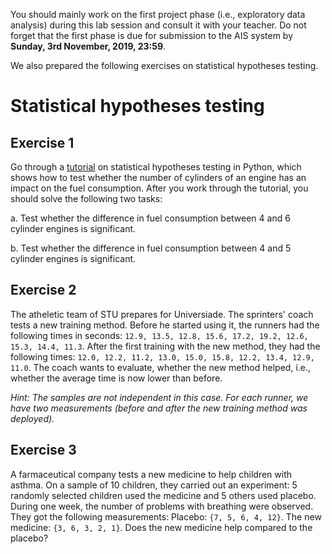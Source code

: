 You should mainly work on the first project phase (i.e., exploratory data analysis) during this lab session and consult it with your teacher. Do not forget that the first phase is due for submission to the AIS system by **Sunday, 3rd November, 2019, 23:59**.

We also prepared the following exercises on statistical hypotheses testing.

# Statistical hypotheses testing

## Exercise 1

Go through a [tutorial](05-1_tutorial-cars.ipynb) on statistical hypotheses testing in Python, which shows how to test whether the number of cylinders of an engine has an impact on the fuel consumption. After you work through the tutorial, you should solve the following two tasks:

a. Test whether the difference in fuel consumption between 4 and 6 cylinder engines is significant.

b. Test whether the difference in fuel consumption between 4 and 5 cylinder engines is significant.

## Exercise 2

The atheletic team of STU prepares for Universiade. The sprinters' coach tests a new training method. Before he started using it, the runners had the following times in seconds: `12.9, 13.5, 12.8, 15.6, 17.2, 19.2, 12.6, 15.3, 14.4, 11.3`. After the first training with the new method, they had the following times: `12.0, 12.2, 11.2, 13.0, 15.0, 15.8, 12.2, 13.4, 12.9, 11.0`. The coach wants to evaluate, whether the new method helped, i.e., whether the average time is now lower than before.

*Hint: The samples are not independent in this case. For each runner, we have two measurements (before and after the new training method was deployed).*

## Exercise 3

A farmaceutical company tests a new medicine to help children with asthma. On a sample of 10 children, they carried out an experiment: 5 randomly selected children used the medicine and 5 others used placebo. During one week, the number of problems with breathing were observed. They got the following measurements: Placebo: `{7, 5, 6, 4, 12}`. The new medicine: `{3, 6, 3, 2, 1}`. Does the new medicine help compared to the placebo?